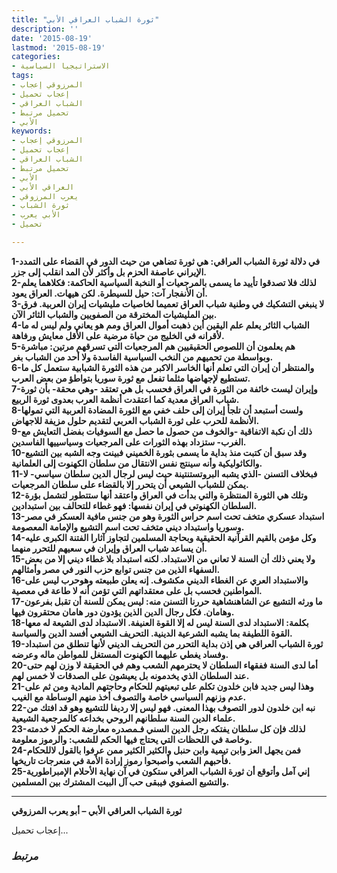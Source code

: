```yaml
---
title: "ثورة الشباب العراقي الأبي"
description: ''
date: '2015-08-19'
lastmod: '2015-08-19'
categories:
- الاستراتيجيا السياسية
tags:
- المرزوقي إعجاب
- إعجاب تحميل
- الشباب العراقي
- تحميل مرتبط
- الأبي
keywords:
- المرزوقي إعجاب
- إعجاب تحميل
- الشباب العراقي
- تحميل مرتبط
- الأبي
- العراقي الأبي
- يعرب المرزوقي
- ثورة الشباب
- الأبي يعرب
- تحميل

---
```

**1-في دلالة ثورة الشباب العراقي: هي ثورة تضاهي من حيث الدور في القضاء على التمدد الإيراني عاصفة الحزم بل وأكثر لأن المد انقلب إلى جزر.  
2-لذلك فلا تصدقوا تأييد ما يسمى بالمرجعيات أو النخبة السياسية الحاكمة: فكلاهما يعلم أن الأنفجار آت: حيل للسيطرة. لكن هيهات. العراق يعود.  
3-لا ينبغي التشكيك في وطنية شباب العراق تعميما لخاصيات مليشيات إيران العربية. فرق بين المليشيات المخترقة من الصفويين والشباب الثائر الآن.  
4-الشباب الثائر يعلم علم اليقين أين ذهبت أموال العراق ومم هو يعاني ولم ليس له ما لأقرانه في الخليج من حياة مرضية على الأقل معايش ورفاهة.  
5-هم يعلمون أن اللصوص الحقيقيين هم المرجعيات التي تسرقهم مرتين: مباشرة وبواسطة من تحميهم من النخب السياسية الفاسدة ولا أحد من الشباب بغر.  
6-والمنتظر أن إيران التي تعلم أنها الخاسر الاكبر من هذه الثورة الشبابية ستعمل كل ما تستطيع لإجهاضها مثلما تفعل مع ثورة سوريا بتواطؤ من بعض العرب.  
7-وإيران ليست خائفة من الثورة في العراق فحسب بل هي تعتقد -وهي محقة- بأن ثورة شباب العراق معدية كما اعتقدت أنظمة العرب بعدوى ثورة الربيع.  
8-ولست أستبعد أن تلجأ إيران إلى حلف خفي مع الثورة المضادة العربية التي تمولها الأنظمة للحرب على ثورة الشباب العربي لتقديم حلول مزيفة للاجهاض.  
9-ذلك أن نكبة الاتفاقية -والخوف من حصول ما حصل مع السوفيات بفضل التعايش مع الغرب- ستزداد بهذه الثورات على المرجعيات وسياسييها الفاسدين.  
10-وقد سبق أن كتبت منذ بداية ما يسمى بثورة الخميني فبينت وجه الشبه بين التشيع والكاثوليكية وأنه سينتج نفس الانتقال من سلطان الكهنوت إلى العلمانية.  
11-فبخلاف التسنن -الذي يشبه البروتستنتينة حيث ليس لرجال الدين سلطان سياسي- لا يمكن للشباب الشيعي أن يتحرر إلا بالقضاء على سلطان المرجعيات.  
12-وتلك هي الثورة المنتظرة والتي بدأت في العراق واعتقد أنها ستتطور لتشمل بؤرة السلطان الكهنوتي في إيران نفسها: فهو غطاء للتحالف بين استبدادين.  
13-استبداد عسكري متخف تحت اسم حراس الثورة وهو من جنس مافية العسكر في مصر وسوريا واستبداد ديني متخف تحت اسم التشيع والإمامة المعصومة.  
14-وكل مؤمن بالقيم القرآنية الحقيقية وبحاجة المسلمين لتجاوز آثارا الفتنة الكبرى عليه أن يساعد شباب العراق وإيران في سعيهم للتحرر منهما.  
15-ولا يعني ذلك أن السنة لا تعاني من الاستبداد. لكنه استبداد بلا غطاء ديني إلا من بعض السفهاء الذين من جنس توابع حزب النور في مصر وأمثالهم.  
16-والاستبداد العري عن الغطاء الديني مكشوف. إنه يعلن طبيعته وهوحرب ليس على المواطنين فحسب بل على معتقداتهم التي تؤمن أنه لا طاعة في معصية.  
17-ما ورثه التشيع عن الشاهنشاهية حررنا التسنن منه: ليس يمكن للسنة أن تقبل بفرعون وهامان. فكل رجال الدين الذين يؤدون دور هامان محتقرون فيها.  
18-بكلمة: الاستبداد لدى السنة ليس له إلا القوة العنيفة. الاستبداد لدى الشيعة له معها القوة اللطيفة بما يشبه الشرعية الدينية. التحريف الشيعي أفسد الدين والسياسة.  
19-ثورة الشباب العراقي هي إذن بداية التحرر من التحريف الديني لأنها تنطلق من استبداد وفساد يغطي عليهما الكهنوت المستغل للمواطن ماله وعرضه.  
20-أما لدى السنة ففقهاء السلطان لا يحترمهم الشعب وهم في الحقيقة لا وزن لهم حتى عند السلطان الذي يخدمونه بل يعيشون على الصدقات لا خمس لهم.  
21-وهذا ليس جديد فابن خلدون تكلم على تبعيتهم للحكام وحاجتهم المادية ومن ثم على عدم وزنهم السياسي خاصة والتصوف أخذ منهم الوساطة مع الغيب.  
22-نبه ابن خلدون لدور التصوف بهذا المعنى. فهو ليس إلا رديفا للتشيع وهو قد افتك من علماء الدين السنة سلطانهم الروحي بخداعه كالمرجعية الشيعية.  
23-لذلك فإن كل سلطان يفتكه رجل الدين السني فـمصدره معارضة الحكم لا خدمته وخاصة في اللحظات التي يحتاج فيها الحكم للشعب: والرموز معلومة.  
24-فمن يجهل العز وابن تيمية وابن حنبل والكثير الكثير ممن عرفوا بالقول لاللحكام فأحبهم الشعب وأصبحوا رموز إرادة الأمة في منعرجات تاريخها.  
25-إني آمل وأتوقع أن ثورة الشباب العراقي ستكون في آن نهاية الأحلام الإمبراطورية والتشيع الصفوي فيبقى حب آل البيت المشترك بين المسلمين.**

---

**ثورة الشباب العراقي الأبي – أبو يعرب المرزوقي**

إعجاب تحميل...

### *مرتبط*